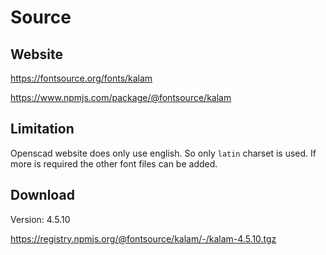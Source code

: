 # Source

## Website

https://fontsource.org/fonts/kalam

https://www.npmjs.com/package/@fontsource/kalam

## Limitation

Openscad website does only use english. So only `latin` charset is used.
If more is required the other font files can be added.

## Download

Version: 4.5.10

https://registry.npmjs.org/@fontsource/kalam/-/kalam-4.5.10.tgz
